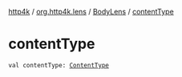 [http4k](../../index.md) / [org.http4k.lens](../index.md) / [BodyLens](index.md) / [contentType](./content-type.md)

# contentType

`val contentType: `[`ContentType`](../../org.http4k.core/-content-type/index.md)